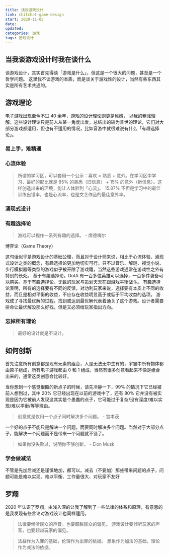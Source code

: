 ```yaml
---
title: 浅谈游戏设计
link: chitchat-game-design
start: 2020-11-05
date:
updated:
categories: 游戏
tags: 游戏设计
---
```


## 当我谈游戏设计时我在谈什么

谈游戏设计，其实首先得谈「游戏是什么」，但这是一个很大的问题，甚至是一个哲学问题。
这里我不谈游戏的本质，而是谈关于游戏性的设计，当然有些东西其实是所有艺术共通的。

## 游戏理论

电子游戏出现至今不过 40 余年，游戏的设计理论则更是稚嫩，
以我的粗浅理解，这些设计理论只是前人从某一角度出发，总结出的较为普世的理论，它们对大部分游戏都适用，但也有不适用的情况，比如音游中就很难说有什么「有趣选择论」。

### 易上手，难精通

### 心流体验

> 所谓的学习区，可以套用一个公示：喜欢 = 熟悉 + 意外。在学习区中学习，最好的配比就是 85% 的熟悉（旧信息） + 15% 的意外（新信息）。这样创造出来的环境，能让人体验到「心流」。
> 15.87% 不但是学习中的最佳训练出错率，也是心流率，也是文艺作品的最佳意外率。

### 涌现式设计

### 有趣选择论

> 游戏可以视作一系列有趣的选择。 - 席德梅尔

博弈论（Game Theory）

这句话似乎是游戏设计的基础公理，而且对于设计师来说，相比于心流体验、涌现式设计之类的概念，有趣选择论更加地切实可行。只不过音乐、解谜、视觉小说、步行模拟器等类型的游戏似乎被开除了游戏籍，当然这些游戏通常在游戏性之外有特别的长处。
基于有趣选择论，DotA 有一百多位英雄可以选择，一百多件装备可以购买。基于有趣选择论，无数的玩家与策划天天在跟游戏平衡战斗。
有趣选择论表明，所有的选择要有不同的反馈，对功利玩家来说，选择要有本质上不同的收益，而且是相对平衡的收益，不应存在收益明显高于或低于平均收益的选项。
游戏成了寻找最优解的过程，找到或达到最优解代表着通关了这个游戏。设计者需要拼命让最优解没那么好找，但是又必须给玩家指出方向。

### 忘掉所有理论

> 最好的设计就是不设计。

## 如何创新

首先注意所有创意都是现有元素的组合，人是无法无中生有的，宇宙中所有物体都由原子组成，所有电子游戏都由 0 和 1 组成，当然有很多创意看起来不像是组合出来的，通常这类创意会比较好。

当你想到一个感觉很酷的新点子的时候，请先冷静一下，99% 的情况下它已经被前人想到过，其中 20% 它已经出现在以前的游戏中了，还有 80% 它并没有被实现是因为它被前人发现这其实是个愚蠢的点子，它可能过于复杂/没有深度/难以实现/难以平衡/等等理由。

> 创意就是仅用一个点子同时解决多个问题。 - 宫本茂

一个好的点子不能只是解决一个问题，而要同时解决多个问题。当然对于大部分点子，能解决一个问题而不是带来一个问题就不错了。

> 如果你没失败过，说明你不够创新。 - Elon Musk

### 学会做减法

不管是先加后减还是谨慎地加，都可以。减去（不要加）那些带来问题的点子，问题可能是难以实现、难以平衡、工作量很大、对玩家不友好

## 罗翔

2020 年认识了罗翔，由浅入深的让我了解到了一些法律的体系和原理，有意思的是我发现有些言论对游戏设计也同样适用。

> 法律要倾听民众的声音，也要超越民众的偏见。
> 游戏设计要倾听玩家的声音，也要超越玩家的偏见。

> 法益作为入罪的基础，伦理作为出罪的依据。
> 想象作为加法的基础，理论作为减法的依据。
